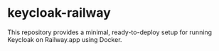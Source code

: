 # keycloak-railway
This repository provides a minimal, ready-to-deploy setup for running Keycloak on Railway.app using Docker. 
